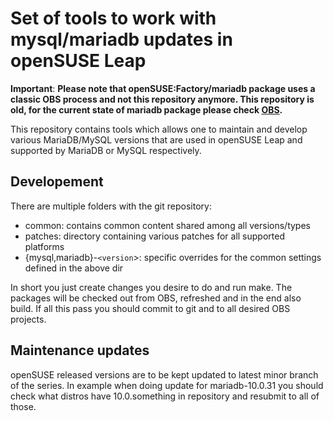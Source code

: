 # Set of tools to work with mysql/mariadb updates in openSUSE Leap

**Important**:
**Please note that openSUSE:Factory/mariadb package uses a classic
OBS process and not this repository anymore. This repository is old, for the current state of mariadb package please check [OBS](https://build.opensuse.org/package/show/server:database/mariadb).**

This repository contains tools which allows one to maintain and develop
various MariaDB/MySQL versions that are used in openSUSE Leap and
supported by MariaDB or MySQL respectively.

## Developement

There are multiple folders with the git repository:

 * common: contains common content shared among all versions/types
 * patches: directory containing various patches for all supported platforms
 * {mysql,mariadb}-`<version`>: specific overrides for the common settings defined in the above dir

In short you just create changes you desire to do and run make.
The packages will be checked out from OBS, refreshed and in the end
also build. If all this pass you should commit to git and to all
desired OBS projects.

## Maintenance updates

openSUSE released versions are to be kept updated to latest minor
branch of the series.
In example when doing update for mariadb-10.0.31 you should check what
distros have 10.0.something in repository and resubmit to all of those.
